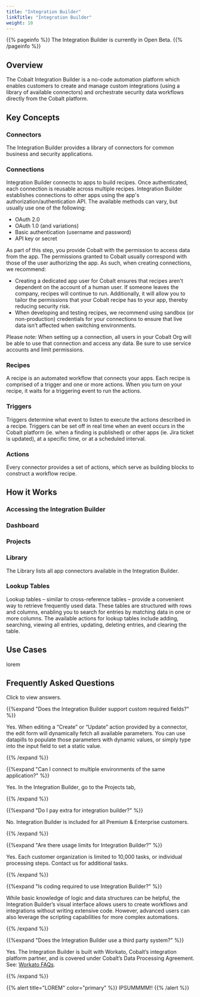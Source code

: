 ```yaml
---
title: "Integration Builder"
linkTitle: "Integration Builder"
weight: 10
---
```


{{% pageinfo %}}
The Integration Builder is currently in Open Beta.
{{% /pageinfo %}}

## Overview

The Cobalt Integration Builder is a no-code automation platform which enables customers to create and manage custom integrations (using a library of available connectors) and orchestrate security data workflows directly from the Cobalt platform.

## Key Concepts

### Connectors

The Integration Builder provides a library of connectors for common business and security applications.

### Connections

Integration Builder connects to apps to build recipes.
Once authenticated, each connection is reusable across multiple recipes.
Integration Builder establishes connections to other apps using the app's authorization/authentication API.
The available methods can vary, but usually use one of the following:

* OAuth 2.0
* OAuth 1.0 (and variations)
* Basic authentication (username and password)
* API key or secret

As part of this step, you provide Cobalt with the permission to access data from the app. The permissions granted to Cobalt usually correspond with those of the user authorizing the app. As such, when creating connections, we recommend:

* Creating a dedicated app user for Cobalt ensures that recipes aren't dependent on the account of a human user. If someone leaves the company, recipes will continue to run. Additionally, it will allow you to tailor the permissions that your Cobalt recipe has to your app, thereby reducing security risk.
* When developing and testing recipes, we recommend using sandbox (or non-production) credentials for your connections to ensure that live data isn’t affected when switching environments.

Please note:  When setting up a connection, all users in your Cobalt Org will be able to use that connection and access any data. Be sure to use service accounts and limit permissions.


### Recipes

A recipe is an automated workflow that connects your apps. Each recipe is comprised of a trigger and one or more actions. When you turn on your recipe, it waits for a triggering event to run the actions.

### Triggers

Triggers determine what event to listen to execute the actions described in a recipe. Triggers can be set off in real time when an event occurs in the Cobalt platform (ie. when a finding is published) or other apps (ie. Jira ticket is updated), at a specific time, or at a scheduled interval.

### Actions

Every connector provides a set of actions, which serve as building blocks to construct a workflow recipe.

## How it Works

### Accessing the Integration Builder

### Dashboard

### Projects

### Library

The Library lists all app connectors available in the Integration Builder.

### Lookup Tables

Lookup tables – similar to cross-reference tables – provide a convenient way to retrieve frequently used data. These tables are structured with rows and columns, enabling you to search for entries by matching data in one or more columns. The available actions for lookup tables include adding, searching, viewing all entries, updating, deleting entries, and clearing the table.

## Use Cases

lorem

## Frequently Asked Questions

Click <i style="font-size:x-large; color: #0047AB" class="fas fa-chevron-right"></i> to view answers.

{{%expand "Does the Integration Builder support custom required fields?" %}}
<br>

Yes. When editing a “Create” or “Update” action provided by a connector, the edit form will dynamically fetch all available parameters.  You can use datapills to populate those parameters with dynamic values, or simply type into the input field to set a static value.

{{% /expand %}}
<br>

{{%expand "Can I connect to multiple environments of the same application?" %}}
<br>

Yes. In the Integration Builder, go to the Projects tab,

{{% /expand %}}
<br>

{{%expand "Do I pay extra for integration builder?" %}}
<br>

No. Integration Builder is included for all Premium & Enterprise customers.

{{% /expand %}}
<br>

{{%expand "Are there usage limits for Integration Builder?" %}}
<br>

Yes. Each customer organization is limited to 10,000 tasks, or individual processing steps. Contact us for additional tasks.

{{% /expand %}}
<br>

{{%expand "Is coding required to use Integration Builder?" %}}
<br>

While basic knowledge of logic and data structures can be helpful, the Integration Builder’s visual interface allows users to create workflows and integrations without writing extensive code. However, advanced users can also leverage the scripting capabilities for more complex automations.

{{% /expand %}}
<br>

{{%expand "Does the Integration Builder use a third party system?" %}}
<br>

Yes. The Integration Builder is built with Workato, Cobalt’s integration platform partner, and is covered under Cobalt’s Data Processing Agreement.  See: [Workato FAQs](https://docs.workato.com/workato-faqs.html).

{{% /expand %}}
<br>

{{% alert title="LOREM" color="primary" %}}
IPSUMMMM!!
{{% /alert %}}
